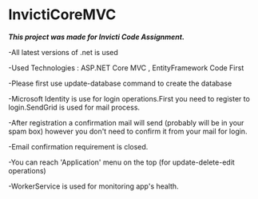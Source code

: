 # InvictiCoreMVC

***This project was made for Invicti Code Assignment.***

-All latest versions of .net is used

-Used Technologies : ASP.NET Core MVC , EntityFramework Code First

-Please first use update-database command to create the database

-Microsoft Identity is use for login operations.First you need to register to login.SendGrid is used for mail process.

-After registration a confirmation mail will send (probably will be in your spam box) however you don't need to confirm it from your mail for login.

-Email confirmation requirement is closed.

-You can reach 'Application' menu on the top (for update-delete-edit operations)

-WorkerService is used for monitoring app's health.

